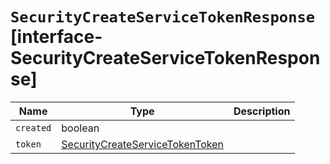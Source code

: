 # `SecurityCreateServiceTokenResponse` [interface-SecurityCreateServiceTokenResponse]

| Name | Type | Description |
| - | - | - |
| `created` | boolean | &nbsp; |
| `token` | [SecurityCreateServiceTokenToken](./SecurityCreateServiceTokenToken.md) | &nbsp; |
